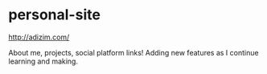 # personal-site
http://adizim.com/

About me, projects, social platform links!
Adding new features as I continue learning and making.
